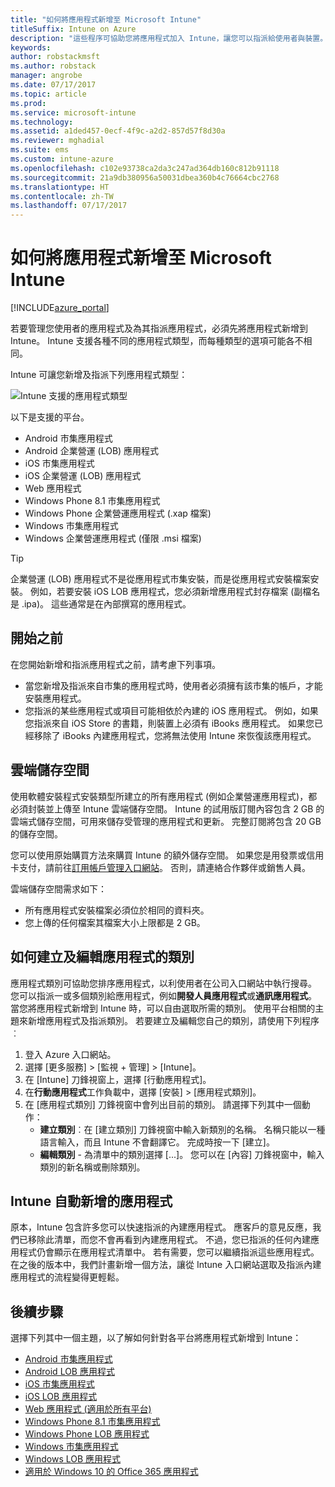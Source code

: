 ```yaml
---
title: "如何將應用程式新增至 Microsoft Intune"
titleSuffix: Intune on Azure
description: "這些程序可協助您將應用程式加入 Intune，讓您可以指派給使用者與裝置。 \""
keywords: 
author: robstackmsft
ms.author: robstack
manager: angrobe
ms.date: 07/17/2017
ms.topic: article
ms.prod: 
ms.service: microsoft-intune
ms.technology: 
ms.assetid: a1ded457-0ecf-4f9c-a2d2-857d57f8d30a
ms.reviewer: mghadial
ms.suite: ems
ms.custom: intune-azure
ms.openlocfilehash: c102e93738ca2da3c247ad364db160c812b91118
ms.sourcegitcommit: 21a9db380956a50031dbea360b4c76664cbc2768
ms.translationtype: HT
ms.contentlocale: zh-TW
ms.lasthandoff: 07/17/2017
---
```

# <a name="how-to-add-an-app-to-microsoft-intune"></a>如何將應用程式新增至 Microsoft Intune

[!INCLUDE[azure_portal](./includes/azure_portal.md)]

若要管理您使用者的應用程式及為其指派應用程式，必須先將應用程式新增到 Intune。 Intune 支援各種不同的應用程式類型，而每種類型的選項可能各不相同。

Intune 可讓您新增及指派下列應用程式類型：

![Intune 支援的應用程式類型](./media/app-types.png)

以下是支援的平台。

- Android 市集應用程式
- Android 企業營運 (LOB) 應用程式
- iOS 市集應用程式
- iOS 企業營運 (LOB) 應用程式
- Web 應用程式
- Windows Phone 8.1 市集應用程式
- Windows Phone 企業營運應用程式 (.xap 檔案)
- Windows 市集應用程式
- Windows 企業營運應用程式 (僅限 .msi 檔案)

>[!TIP]
> 企業營運 (LOB) 應用程式不是從應用程式市集安裝，而是從應用程式安裝檔案安裝。 例如，若要安裝 iOS LOB 應用程式，您必須新增應用程式封存檔案 (副檔名是 .ipa)。 這些通常是在內部撰寫的應用程式。

## <a name="before-you-start"></a>開始之前

在您開始新增和指派應用程式之前，請考慮下列事項。

- 當您新增及指派來自市集的應用程式時，使用者必須擁有該市集的帳戶，才能安裝應用程式。
- 您指派的某些應用程式或項目可能相依於內建的 iOS 應用程式。 例如，如果您指派來自 iOS Store 的書籍，則裝置上必須有 iBooks 應用程式。 如果您已經移除了 iBooks 內建應用程式，您將無法使用 Intune 來恢復該應用程式。

## <a name="cloud-storage-space"></a>雲端儲存空間
使用軟體安裝程式安裝類型所建立的所有應用程式 (例如企業營運應用程式)，都必須封裝並上傳至 Intune 雲端儲存空間。 Intune 的試用版訂閱內容包含 2 GB 的雲端式儲存空間，可用來儲存受管理的應用程式和更新。 完整訂閱將包含 20 GB 的儲存空間。

您可以使用原始購買方法來購買 Intune 的額外儲存空間。  如果您是用發票或信用卡支付，請前往[訂用帳戶管理入口網站](https://portal.office.com/adminportal/home?switchtomodern=true#/subscriptions)。  否則，請連絡合作夥伴或銷售人員。

雲端儲存空間需求如下：

-   所有應用程式安裝檔案必須位於相同的資料夾。
-   您上傳的任何檔案其檔案大小上限都是 2 GB。

## <a name="how-to-create-and-edit-categories-for-apps"></a>如何建立及編輯應用程式的類別

應用程式類別可協助您排序應用程式，以利使用者在公司入口網站中執行搜尋。 您可以指派一或多個類別給應用程式，例如**開發人員應用程式**或**通訊應用程式**。
當您將應用程式新增到 Intune 時，可以自由選取所需的類別。 使用平台相關的主題來新增應用程式及指派類別。 若要建立及編輯您自己的類別，請使用下列程序︰

1. 登入 Azure 入口網站。
2. 選擇 [更多服務]  >  [監視 + 管理]  >  [Intune]。
3. 在 [Intune] 刀鋒視窗上，選擇 [行動應用程式]。
4. 在**行動應用程式**工作負載中，選擇 [安裝] >  [應用程式類別]。
5. 在 [應用程式類別] 刀鋒視窗中會列出目前的類別。 請選擇下列其中一個動作：
    - **建立類別**︰在 [建立類別] 刀鋒視窗中輸入新類別的名稱。 名稱只能以一種語言輸入，而且 Intune 不會翻譯它。 完成時按一下 [建立]。
    - **編輯類別** - 為清單中的類別選擇 [...]。 您可以在 [內容] 刀鋒視窗中，輸入類別的新名稱或刪除類別。


## <a name="apps-added-automatically-by-intune"></a>Intune 自動新增的應用程式

原本，Intune 包含許多您可以快速指派的內建應用程式。 應客戶的意見反應，我們已移除此清單，而您不會再看到內建應用程式。
不過，您已指派的任何內建應用程式仍會顯示在應用程式清單中。 若有需要，您可以繼續指派這些應用程式。
在之後的版本中，我們計畫新增一個方法，讓從 Intune 入口網站選取及指派內建應用程式的流程變得更輕鬆。

## <a name="next-steps"></a>後續步驟

選擇下列其中一個主題，以了解如何針對各平台將應用程式新增到 Intune：

- [Android 市集應用程式](store-apps-android.md)
- [Android LOB 應用程式](lob-apps-android.md)
- [iOS 市集應用程式](store-apps-ios.md)
- [iOS LOB 應用程式](lob-apps-ios.md)
- [Web 應用程式 (適用於所有平台)](web-app.md)
- [Windows Phone 8.1 市集應用程式](store-apps-windows-phone-8-1.md)
- [Windows Phone LOB 應用程式](lob-apps-windows-phone.md)
- [Windows 市集應用程式](store-apps-windows.md)
- [Windows LOB 應用程式](lob-apps-windows.md)
- [適用於 Windows 10 的 Office 365 應用程式](apps-add-office365.md)

